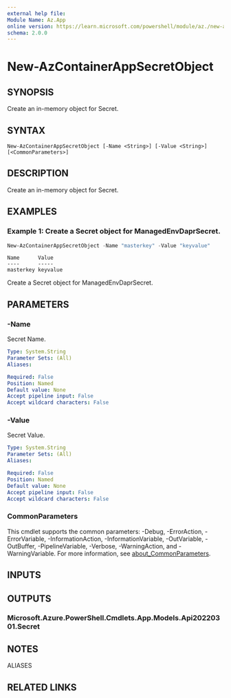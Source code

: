 ```yaml
---
external help file:
Module Name: Az.App
online version: https://learn.microsoft.com/powershell/module/az./new-azcontainerappsecretobject
schema: 2.0.0
---
```


# New-AzContainerAppSecretObject

## SYNOPSIS
Create an in-memory object for Secret.

## SYNTAX

```
New-AzContainerAppSecretObject [-Name <String>] [-Value <String>] [<CommonParameters>]
```

## DESCRIPTION
Create an in-memory object for Secret.

## EXAMPLES

### Example 1: Create a Secret object for ManagedEnvDaprSecret.
```powershell
New-AzContainerAppSecretObject -Name "masterkey" -Value "keyvalue"
```

```output
Name      Value
----      -----
masterkey keyvalue
```

Create a Secret object for ManagedEnvDaprSecret.

## PARAMETERS

### -Name
Secret Name.

```yaml
Type: System.String
Parameter Sets: (All)
Aliases:

Required: False
Position: Named
Default value: None
Accept pipeline input: False
Accept wildcard characters: False
```

### -Value
Secret Value.

```yaml
Type: System.String
Parameter Sets: (All)
Aliases:

Required: False
Position: Named
Default value: None
Accept pipeline input: False
Accept wildcard characters: False
```

### CommonParameters
This cmdlet supports the common parameters: -Debug, -ErrorAction, -ErrorVariable, -InformationAction, -InformationVariable, -OutVariable, -OutBuffer, -PipelineVariable, -Verbose, -WarningAction, and -WarningVariable. For more information, see [about_CommonParameters](http://go.microsoft.com/fwlink/?LinkID=113216).

## INPUTS

## OUTPUTS

### Microsoft.Azure.PowerShell.Cmdlets.App.Models.Api20220301.Secret

## NOTES

ALIASES

## RELATED LINKS

